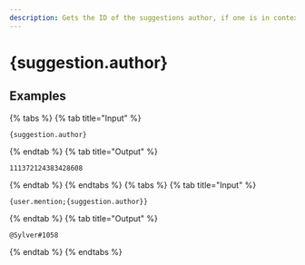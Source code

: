 ```yaml
---
description: Gets the ID of the suggestions author, if one is in context.
---
```

# {suggestion.author}
## Examples
{% tabs %}
{% tab title="Input" %}
```text
{suggestion.author}
```
{% endtab %}
{% tab title="Output" %}
```text
111372124383428608
```
{% endtab %}
{% endtabs %}
{% tabs %}
{% tab title="Input" %}
```text
{user.mention;{suggestion.author}}
```
{% endtab %}
{% tab title="Output" %}
```text
@Sylver#1058
```
{% endtab %}
{% endtabs %}
